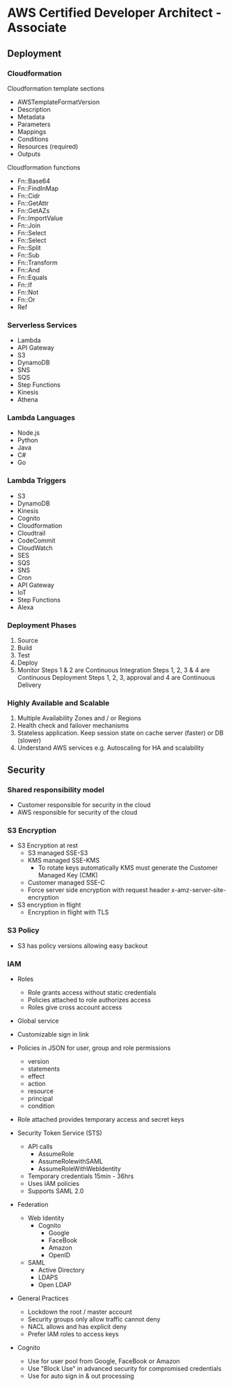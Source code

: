 # AWS Certified Developer Architect - Associate

## Deployment
### Cloudformation
Cloudformation template sections
* AWSTemplateFormatVersion
* Description
* Metadata
* Parameters
* Mappings
* Conditions
* Resources (required)
* Outputs

Cloudformation functions
* Fn::Base64
* Fn::FindInMap
* Fn::Cidr
* Fn::GetAttr
* Fn::GetAZs
* Fn::ImportValue
* Fn::Join
* Fn::Select
* Fn::Select
* Fn::Split
* Fn::Sub
* Fn::Transform
* Fn::And
* Fn::Equals
* Fn::If
* Fn::Not
* Fn::Or
* Ref

### Serverless Services
* Lambda
* API Gateway
* S3
* DynamoDB
* SNS
* SQS
* Step Functions
* Kinesis
* Athena

### Lambda Languages
* Node.js
* Python
* Java
* C# 
* Go

### Lambda Triggers
* S3
* DynamoDB
* Kinesis
* Cognito
* Cloudformation
* Cloudtrail
* CodeCommit
* CloudWatch
* SES
* SQS
* SNS
* Cron
* API Gateway
* IoT
* Step Functions
* Alexa

### Deployment Phases
1. Source
1. Build
1. Test
1. Deploy
1. Monitor
Steps 1 & 2 are Continuous Integration
Steps 1, 2, 3 & 4 are Continuous Deployment
Steps 1, 2, 3, approval and 4 are Continuous Delivery 

### Highly Available and Scalable
1. Multiple Availability Zones and / or Regions
1. Health check and failover mechanisms
1. Stateless application. Keep session state on cache server (faster) or DB (slower)
1. Understand AWS services e.g. Autoscaling for HA and scalability

## Security

### Shared responsibility model
* Customer responsible for security in the cloud
* AWS responsible for security of the cloud

### S3 Encryption
* S3 Encryption at rest
    * S3 managed SSE-S3
    * KMS managed SSE-KMS
        * To rotate keys automatically KMS must generate the Customer Managed Key (CMK)
    * Customer managed SSE-C
    * Force server side encryption with request header x-amz-server-site-encryption
* S3 encryption in flight
    * Encryption in flight with TLS

### S3 Policy
* S3 has policy versions allowing easy backout

### IAM
* Roles
    * Role grants access without static credentials
    * Policies attached to role authorizes access
    * Roles give cross account access
* Global service
* Customizable sign in link
* Policies in JSON for user, group and role permissions
    * version
    * statements
    * effect
    * action
    * resource
    * principal
    * condition
* Role attached provides temporary access and secret keys
* Security Token Service (STS) 
    * API calls
        * AssumeRole
        * AssumeRolewithSAML
        * AssumeRoleWithWebIdentity
    * Temporary credentials 15min - 36hrs
    * Uses IAM policies
    * Supports SAML 2.0

* Federation
    * Web Identity
        * Cognito
            * Google
            * FaceBook
            * Amazon
            * OpenID
    * SAML
        * Active Directory
        * LDAPS
        * Open LDAP
* General Practices
    * Lockdown the root / master account
    * Security groups only allow traffic cannot deny
    * NACL allows and has explicit deny
    * Prefer IAM roles to access keys
* Cognito
    * Use for user pool from Google, FaceBook or Amazon
    * Use "Block Use" in advanced security for compromised credentials
    * Use for auto sign in & out processing

